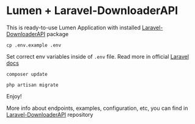 # Lumen + Laravel-DownloaderAPI

This is ready-to-use Lumen Application with installed [Laravel-DownloaderAPI](https://github.com/AnyDownloader/Laravel-DownloaderAPI) package

```
cp .env.example .env
```

Set correct env variables inside of `.env` file. Read more in official [Laravel docs](https://laravel.com/docs/8.x/configuration)

```
composer update

php artisan migrate
```

Enjoy!

More info about endpoints, examples, configuration, etc, you can find in [Laravel-DownloaderAPI](https://github.com/AnyDownloader/Laravel-DownloaderAPI) repository